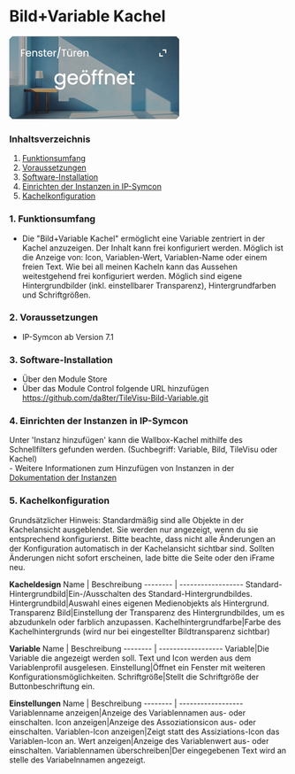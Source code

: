 # Bild+Variable Kachel

![Bild+Variable Kachel](https://github.com/da8ter/images/blob/1c5fe63e9757e81e6d8c4c84a63e0b39fa00247c/variable_bild.jpg)


### Inhaltsverzeichnis

1. [Funktionsumfang](#1-funktionsumfang)
2. [Voraussetzungen](#2-voraussetzungen)
3. [Software-Installation](#3-software-installation)
4. [Einrichten der Instanzen in IP-Symcon](#4-einrichten-der-instanzen-in-ip-symcon)
5. [Kachelkonfiguration](#5-Kachelkonfiguration)

### 1. Funktionsumfang

* Die "Bild+Variable Kachel" ermöglicht eine Variable zentriert in der Kachel anzuzeigen. Der Inhalt kann frei konfiguriert werden. Möglich ist die Anzeige von: Icon, Variablen-Wert, Variablen-Name oder einem freien Text. Wie bei all meinen Kacheln kann das Aussehen weitestgehend frei konfiguriert werden. Möglich sind eigene Hintergrundbilder (inkl. einstellbarer Transparenz), Hintergrundfarben und Schriftgrößen.

### 2. Voraussetzungen

- IP-Symcon ab Version 7.1

### 3. Software-Installation

* Über den Module Store
* Über das Module Control folgende URL hinzufügen
https://github.com/da8ter/TileVisu-Bild-Variable.git


### 4. Einrichten der Instanzen in IP-Symcon

 Unter 'Instanz hinzufügen' kann die Wallbox-Kachel mithilfe des Schnellfilters gefunden werden. (Suchbegriff: Variable, Bild, TileVisu oder Kachel)  
	- Weitere Informationen zum Hinzufügen von Instanzen in der [Dokumentation der Instanzen](https://www.symcon.de/service/dokumentation/konzepte/instanzen/#Instanz_hinzufügen)

### 5. Kachelkonfiguration

Grundsätzlicher Hinweis:
Standardmäßig sind alle Objekte in der Kachelansicht ausgeblendet. Sie werden nur angezeigt, wenn du sie entsprechend konfigurierst. Bitte beachte, dass nicht alle Änderungen an der Konfiguration automatisch in der Kachelansicht sichtbar sind. Sollten Änderungen nicht sofort erscheinen, lade bitte die Seite oder den iFrame neu.

__Kacheldesign__
Name     | Beschreibung
-------- | ------------------
Standard-Hintergrundbild|Ein-/Ausschalten des Standard-Hintergrundbildes.
Hintergrundbild|Auswahl eines eigenen Medienobjekts als Hintergrund.
Transparenz Bild|Einstellung der Transparenz des Hintergrundbildes, um es abzudunkeln oder farblich anzupassen. 
Kachelhintergrundfarbe|Farbe des Kachelhintergrunds (wird nur bei eingestellter Bildtransparenz sichtbar)

__Variable__
Name     | Beschreibung
-------- | ------------------
Variable|Die Variable die angezeigt werden soll. Text und Icon werden aus dem Variablenprofil ausgelesen.
Einstellung|Öffnet ein Fenster mit weiteren Konfigurationsmöglichkeiten.
Schriftgröße|Stellt die Schriftgröße der Buttonbeschriftung ein.

__Einstellungen__
Name     | Beschreibung
-------- | ------------------
Variablenname anzeigen|Anzeige des Variablennamen aus- oder einschalten.
Icon anzeigen|Anzeige des Assoziationsicon aus- oder einschalten.
Variablen-Icon anzeigen|Zeigt statt des Assiziations-Icon das Variablen-Icon an.
Wert anzeigen|Anzeige des Variablenwert aus- oder einschalten.
Variablennamen überschreiben|Der eingegebenen Text wird an stelle des Variabelnnamen angezeigt.

